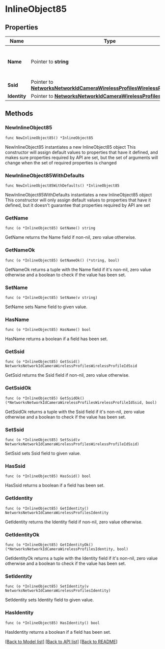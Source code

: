# InlineObject85

## Properties

Name | Type | Description | Notes
------------ | ------------- | ------------- | -------------
**Name** | Pointer to **string** | The name of the camera wireless profile. | [optional] 
**Ssid** | Pointer to [**NetworksNetworkIdCameraWirelessProfilesWirelessProfileIdSsid**](NetworksNetworkIdCameraWirelessProfilesWirelessProfileIdSsid.md) |  | [optional] 
**Identity** | Pointer to [**NetworksNetworkIdCameraWirelessProfilesIdentity**](NetworksNetworkIdCameraWirelessProfilesIdentity.md) |  | [optional] 

## Methods

### NewInlineObject85

`func NewInlineObject85() *InlineObject85`

NewInlineObject85 instantiates a new InlineObject85 object
This constructor will assign default values to properties that have it defined,
and makes sure properties required by API are set, but the set of arguments
will change when the set of required properties is changed

### NewInlineObject85WithDefaults

`func NewInlineObject85WithDefaults() *InlineObject85`

NewInlineObject85WithDefaults instantiates a new InlineObject85 object
This constructor will only assign default values to properties that have it defined,
but it doesn't guarantee that properties required by API are set

### GetName

`func (o *InlineObject85) GetName() string`

GetName returns the Name field if non-nil, zero value otherwise.

### GetNameOk

`func (o *InlineObject85) GetNameOk() (*string, bool)`

GetNameOk returns a tuple with the Name field if it's non-nil, zero value otherwise
and a boolean to check if the value has been set.

### SetName

`func (o *InlineObject85) SetName(v string)`

SetName sets Name field to given value.

### HasName

`func (o *InlineObject85) HasName() bool`

HasName returns a boolean if a field has been set.

### GetSsid

`func (o *InlineObject85) GetSsid() NetworksNetworkIdCameraWirelessProfilesWirelessProfileIdSsid`

GetSsid returns the Ssid field if non-nil, zero value otherwise.

### GetSsidOk

`func (o *InlineObject85) GetSsidOk() (*NetworksNetworkIdCameraWirelessProfilesWirelessProfileIdSsid, bool)`

GetSsidOk returns a tuple with the Ssid field if it's non-nil, zero value otherwise
and a boolean to check if the value has been set.

### SetSsid

`func (o *InlineObject85) SetSsid(v NetworksNetworkIdCameraWirelessProfilesWirelessProfileIdSsid)`

SetSsid sets Ssid field to given value.

### HasSsid

`func (o *InlineObject85) HasSsid() bool`

HasSsid returns a boolean if a field has been set.

### GetIdentity

`func (o *InlineObject85) GetIdentity() NetworksNetworkIdCameraWirelessProfilesIdentity`

GetIdentity returns the Identity field if non-nil, zero value otherwise.

### GetIdentityOk

`func (o *InlineObject85) GetIdentityOk() (*NetworksNetworkIdCameraWirelessProfilesIdentity, bool)`

GetIdentityOk returns a tuple with the Identity field if it's non-nil, zero value otherwise
and a boolean to check if the value has been set.

### SetIdentity

`func (o *InlineObject85) SetIdentity(v NetworksNetworkIdCameraWirelessProfilesIdentity)`

SetIdentity sets Identity field to given value.

### HasIdentity

`func (o *InlineObject85) HasIdentity() bool`

HasIdentity returns a boolean if a field has been set.


[[Back to Model list]](../README.md#documentation-for-models) [[Back to API list]](../README.md#documentation-for-api-endpoints) [[Back to README]](../README.md)



